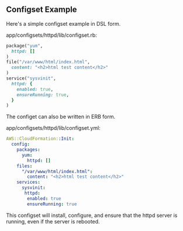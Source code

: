 ## Configset Example

Here's a simple configset example in DSL form.

app/configsets/httpd/lib/configset.rb:

```ruby
package("yum",
  httpd: []
)
file("/var/www/html/index.html",
  content: "<h2>html test content</h2>"
)
service("sysvinit",
  httpd: {
    enabled: true,
    ensureRunning: true,
  }
)
```

The configet can also be written in ERB form.

app/configsets/httpd/lib/configset.yml:

```yaml
AWS::CloudFormation::Init:
  config:
    packages:
      yum:
        httpd: []
    files:
      "/var/www/html/index.html":
        content: "<h2>html test content</h2>"
    services:
      sysvinit:
       httpd:
        enabled: true
        ensureRunning: true
```

This configset will install, configure, and ensure that the httpd server is running, even if the server is rebooted.
